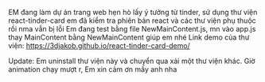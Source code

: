 EM đang làm dự án trang web hẹn hò lấy ý tưởng từ tinder, sử dụng thư viện react-tinder-card
em đã kiểm tra phiên bản react và các thư viện phụ thuộc rồi nma vẫn bị lỗi
Em đang test bằng file NewMainContent.js, mn vào app.js thay MainContent bằng NewMainContent giúp em nhé
Link demo của thư viện: https://3djakob.github.io/react-tinder-card-demo/

Update: Em uninstall thư viện này và chuyển qua xài một thư viện khác. Giờ animation chạy mượt r, Em xin cảm ơn mấy anh nha

